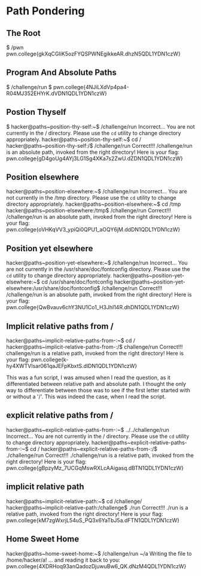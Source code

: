 # Path Pondering
## The Root
$ /pwn
 pwn.college{gkXqCGIiK5ozFYQSPWNEgikkeAR.dhzN5QDL1YDN1czW}

## Program And Absolute Paths
$ /challenge/run
$ pwn.college{4NJiLXdVp4pa4-R04MJ352EHYrK.dVDN1QDL1YDN1czW}

## Postion Thyself
$ hacker@paths~position-thy-self:~$ /challenge/run
Incorrect...
You are not currently in the / directory.
Please use the `cd` utility to change directory appropriately.
hacker@paths~position-thy-self:~$ cd /
hacker@paths~position-thy-self:/$ /challenge/run
Correct!!!
/challenge/run is an absolute path, invoked from the right directory!
Here is your flag:
pwn.college{gD4goUg4AYj3LG1Sg4XKa7s2ZwU.dZDN1QDL1YDN1czW}

## Position elsewhere
hacker@paths~position-elsewhere:~$ /challenge/run
Incorrect...
You are not currently in the /tmp directory.
Please use the `cd` utility to change directory appropriately.
hacker@paths~position-elsewhere:~$ cd /tmp
hacker@paths~position-elsewhere:/tmp$ /challenge/run
Correct!!!
/challenge/run is an absolute path, invoked from the right directory!
Here is your flag:
pwn.college{oVHKqVV3_ypiQi0QPU1_aOQY6jM.ddDN1QDL1YDN1czW}

## Position yet elsewhere

hacker@paths~position-yet-elsewhere:~$ /challenge/run
Incorrect...
You are not currently in the /usr/share/doc/fontconfig directory.
Please use the `cd` utility to change directory appropriately.
hacker@paths~position-yet-elsewhere:~$ cd /usr/share/doc/fontconfig
hacker@paths~position-yet-elsewhere:/usr/share/doc/fontconfig$ /challenge/run
Correct!!!
/challenge/run is an absolute path, invoked from the right directory!
Here is your flag:
pwn.college{QwBvauv6chY3NU1Co1_H3Jhl14R.dhDN1QDL1YDN1czW}


## Implicit relative paths from /

hacker@paths~implicit-relative-paths-from-:~$ cd /
hacker@paths~implicit-relative-paths-from-:/$ challenge/run
Correct!!!
challenge/run is a relative path, invoked from the right directory!
Here is your flag:
pwn.college{k-hy4XWTVlsar061qaJEFpKbxtS.dlDN1QDL1YDN1czW}

This was a fun script, I was amused when I read the question, as it differentiated between relative path
and absolute path. I thought the only way to differentiate between those was to see if the first letter
started with or without a '/'. This was indeed the case, when I read the script.

## explicit relative paths from /

hacker@paths~explicit-relative-paths-from-:~$ ../../challenge/run
Incorrect...
You are not currently in the / directory.
Please use the `cd` utility to change directory appropriately.
hacker@paths~explicit-relative-paths-from-:~$ cd /
hacker@paths~explicit-relative-paths-from-:/$ ./challenge/run
Correct!!!
./challenge/run is a relative path, invoked from the right directory!
Here is your flag:
pwn.college{gBpzyMz_7UCGqMswRXLcAAigasq.dBTN1QDL1YDN1czW}

## implicit relative path

hacker@paths~implicit-relative-path:~$ cd /challenge/
hacker@paths~implicit-relative-path:/challenge$ ./run
Correct!!!
./run is a relative path, invoked from the right directory!
Here is your flag:
pwn.college{kM7zgWxrjL54uS_PQ3x6YaTbJ5a.dFTN1QDL1YDN1czW}

## Home Sweet Home

hacker@paths~home-sweet-home:~$ /challenge/run ~/a
Writing the file to /home/hacker/a!
... and reading it back to you:
pwn.college{4XDRHoq93anQadozDjuwuBw6_QK.dNzM4QDL1YDN1czW}
